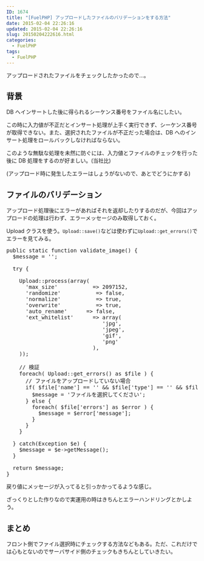 ```yaml
---
ID: 1674
title: "[FuelPHP] アップロードしたファイルのバリデーションをする方法"
date: 2015-02-04 22:26:16
updated: 2015-02-04 22:26:16
slug: 20150204222616.html
categories:
  - FuelPHP
tags:
  - FuelPHP
---
```


アップロードされたファイルをチェックしたかったので…。

<!--more-->
<h2>背景</h2>
DB へインサートした後に得られるシーケンス番号をファイル名にしたい。

この時に入力値が不正だとインサート処理が上手く実行できず、シーケンス番号が取得できない。また、選択されたファイルが不正だった場合は、DB へのインサート処理をロールバックしなければならない。

このような無駄な処理を未然に防ぐには、入力値とファイルのチェックを行った後に DB 処理をするのが好ましい。(当社比)

<span class="text-muted">(アップロード時に発生したエラーはしょうがないので、あとでどうにかする)</span>

<h2>ファイルのバリデーション</h2>
アップロード処理後にエラーがあればそれを返却したりするのだが、今回はアップロードの処理は行わず、エラーメッセージのみ取得しておく。

Upload クラスを使う。<code>Upload::save()</code>などは使わずに<code>Upload::get_errors()</code>でエラーを見てみる。

<pre class="linenums php">public static function validate_image() {
  $message = '';
 
  try {

    Upload::process(array(
      'max_size'           => 2097152,
      'randomize'           => false,
      'normalize'           => true,
      'overwrite'           => true,
      'auto_rename'      => false,
      'ext_whitelist'      => array(
                              'jpg',
                              'jpeg',
                              'gif',
                              'png'
                           ),
    ));

    // 検証
    foreach( Upload::get_errors() as $file ) {
      // ファイルをアップロードしていない場合
      if( $file['name'] == '' && $file['type'] == '' && $file['size'] == 0 ) {
        $message = 'ファイルを選択してください';
      } else {
        foreach( $file['errors'] as $error ) {
          $message = $error['message'];
        }
      }
    }
   
  } catch(Exception $e) {
    $message = $e->getMessage();
  }
 
  return $message;
}</pre>

戻り値にメッセージが入ってると引っかかってるような感じ。

ざっくりとした作りなので実運用の時はきちんとエラーハンドリングとかしよう。

<h2>まとめ</h2>
フロント側でファイル選択時にチェックする方法などもある。ただ、これだけでは心もとないのでサーバサイド側のチェックもきちんとしていきたい。
